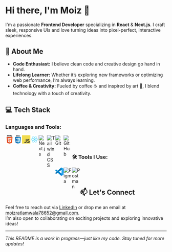# Hi there, I'm Moiz 👋

I'm a passionate **Frontend Developer** specializing in **React** & **Next.js**. I craft sleek, responsive UIs and love turning ideas into pixel-perfect, interactive experiences.

## 🚀 About Me

- **Code Enthusiast:** I believe clean code and creative design go hand in hand.
- **Lifelong Learner:** Whether it’s exploring new frameworks or optimizing web performance, I’m always learning.
- **Coffee & Creativity:** Fueled by coffee ☕ and inspired by art 🎨, I blend technology with a touch of creativity.

## 💻 Tech Stack

### Languages and Tools:

<a href="https://www.w3.org/html/" target="_blank"><img align="left" alt="HTML5" width="26px" src="https://raw.githubusercontent.com/github/explore/80688e429a7d4ef2fca1e82350fe8e3517d3494d/topics/html/html.png" /></a>
<a href="https://www.w3schools.com/css/" target="_blank"><img align="left" alt="CSS3" width="26px" src="https://raw.githubusercontent.com/github/explore/80688e429a7d4ef2fca1e82350fe8e3517d3494d/topics/css/css.png" /></a>
<a href="https://developer.mozilla.org/en-US/docs/Web/JavaScript" target="_blank"><img align="left" alt="JavaScript" width="26px" src="https://raw.githubusercontent.com/github/explore/80688e429a7d4ef2fca1e82350fe8e3517d3494d/topics/javascript/javascript.png" /></a>
<a href="https://reactjs.org/" target="_blank"><img align="left" alt="React" width="26px" src="https://raw.githubusercontent.com/github/explore/80688e429a7d4ef2fca1e82350fe8e3517d3494d/topics/react/react.png" /></a>
<a href="https://nextjs.org/" target="_blank"><img align="left" alt="Next.js" width="26px" src="https://camo.githubusercontent.com/26d06a6572aa5d9ecdb699add71d40e57aefe8244c6306ba58a70aee6ad5123c/68747470733a2f2f6173736574732e76657263656c2e636f6d2f696d6167652f75706c6f61642f76313636323133303535392f6e6578746a732f49636f6e5f6c696768745f6261636b67726f756e642e706e67" /></a>
<a href="https://tailwindcss.com/" target="_blank"><img align="left" alt="Tailwind CSS" width="26px" src="https://upload.wikimedia.org/wikipedia/commons/d/d5/Tailwind_CSS_Logo.svg" /></a>
<a href="https://git-scm.com/" target="_blank"> <img align="left" alt="Git" width="26px" src="https://www.vectorlogo.zone/logos/git-scm/git-scm-icon.svg"/></a>
<img align="left" alt="GitHub" width="26px" src="https://github.githubassets.com/images/modules/logos_page/GitHub-Mark.png" />
<br />
<br />

### 🛠️ Tools I Use:

<img align="left" alt="Visual Studio Code" width="26px" src="https://raw.githubusercontent.com/github/explore/80688e429a7d4ef2fca1e82350fe8e3517d3494d/topics/visual-studio-code/visual-studio-code.png" />
<a href="https://figma.com" target="_blank"> <img align="left" alt="Figma" width="26px" src="https://upload.wikimedia.org/wikipedia/commons/3/33/Figma-logo.svg" /></a> 
<a href="https://postman.com" target="_blank"> <img align="left" alt="Postman" width="26px" src="https://www.vectorlogo.zone/logos/getpostman/getpostman-icon.svg" /></a> 

<br />
<br />


## 📫 Let's Connect

Feel free to reach out via [LinkedIn](https://www.linkedin.com/in/moiz-ratlamwala-a6a9721bb/) or drop me an email at [moizratlamwala78652@gmail.com](mailto:moizratlamwala78652@gmail.com).  
I’m also open to collaborating on exciting projects and exploring innovative ideas!

---

*This README is a work in progress—just like my code. Stay tuned for more updates!*
